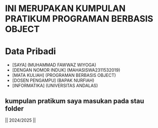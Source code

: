 # INI MERUPAKAN KUMPULAN PRATIKUM PROGRAMAN BERBASIS OBJECT 

# Data Pribadi
- [SAYA] (MUHAMMAD FAWWAZ WIYOGA)
- [DENGAN NOMOR INDUK] (MAHASISWA2311532019)
- [MATA KULIAH] (PROGRAMAN BERBASIS OBJECT) 
- [DOSEN PENGAMPU] (BAPAK NURFIAH)
- [INFORMATIKA] (UNIVERSITAS ANDALAS)

## kumpulan pratikum saya masukan pada stau folder 
  
|| 2024/2025 ||
